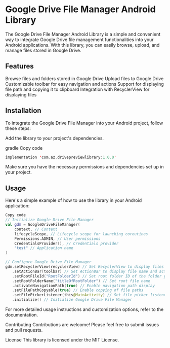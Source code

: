 # Google Drive File Manager Android Library
The Google Drive File Manager Android Library is a simple and convenient way to integrate Google Drive file management functionalities into your Android applications. With this library, you can easily browse, upload, and manage files stored in Google Drive.

## Features
Browse files and folders stored in Google Drive
Upload files to Google Drive
Customizable toolbar for easy navigation and actions
Support for displaying file path and copying it to clipboard
Integration with RecyclerView for displaying files

## Installation
To integrate the Google Drive File Manager into your Android project, follow these steps:

Add the library to your project's dependencies.

gradle
Copy code
```kotlin
implementation 'com.az.drivepreviewlibrary:1.0.0'
```
Make sure you have the necessary permissions and dependencies set up in your project.

## Usage
Here's a simple example of how to use the library in your Android application:

```kotlin
Copy code
// Initialize Google Drive File Manager
val gdm = GoogleDriveFileManager(
    context, // Context
    lifecycleScope, // Lifecycle scope for launching coroutines
    Permissions.ADMIN, // User permissions
    CredentialsProvider(), // Credentials provider
    "test" // Application name
)

// Configure Google Drive File Manager
gdm.setRecyclerView(recyclerView) // Set RecyclerView to display files
   .setActionBar(toolbar) // Set ActionBar to display file name and actions
   .setRootFileId("RootFolderId") // Set root folder ID of the folder you want to display the content of, from your google drive
   .setRootFolderName("titleOfRootFolder") // Set root file name
   .activateNavigationPath(true) // Enable navigation path display
   .setFilePathCopyable(true) // Enable copying of file paths
   .setFilePickerListener(this@MainActivity) // Set file picker listener
   .initialize() // Initialize Google Drive File Manager
```
For more detailed usage instructions and customization options, refer to the documentation.

Contributing
Contributions are welcome! Please feel free to submit issues and pull requests.

License
This library is licensed under the MIT License.

